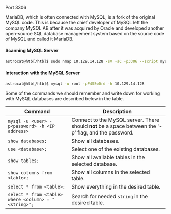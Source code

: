 Port 3306

MariaDB, which is often connected with MySQL, is a fork of the original MySQL code. This is because the chief developer of MySQL left the company MySQL AB after it was acquired by Oracle and developed another open-source SQL database management system based on the source code of MySQL and called it MariaDB.

#### Scanning MySQL Server

``` bash
astrocat@htb[/htb]$ sudo nmap 10.129.14.128 -sV -sC -p3306 --script mysql*

```
#### Interaction with the MySQL Server
``` bash
astrocat@htb[/htb]$ mysql -u root -pP4SSw0rd -h 10.129.14.128

```

Some of the commands we should remember and write down for working with MySQL databases are described below in the table.

|**Command**|**Description**|
|---|---|
|`mysql -u <user> -p<password> -h <IP address>`|Connect to the MySQL server. There should **not** be a space between the '-p' flag, and the password.|
|`show databases;`|Show all databases.|
|`use <database>;`|Select one of the existing databases.|
|`show tables;`|Show all available tables in the selected database.|
|`show columns from <table>;`|Show all columns in the selected table.|
|`select * from <table>;`|Show everything in the desired table.|
|`select * from <table> where <column> = "<string>";`|Search for needed `string` in the desired table.|
